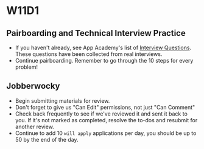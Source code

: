 # W11D1

## Pairboarding and Technical Interview Practice
* If you haven't already, see App Academy's list of [Interview Questions][interview-questions].  These questions have been collected from real interviews.
* Continue pairboarding. Remember to go through the 10 steps for every problem!

## Jobberwocky
* Begin submitting materials for review.
* Don't forget to give us "Can Edit" permissions, not just "Can Comment"
* Check back frequently to see if we've reviewed it and sent it back to you. If it's not marked as completed, resolve the to-dos and resubmit for another review.
* Continue to add 10 `will apply` applications per day, you should be up to 50 by the end of the day.


[interview-questions]: https://docs.google.com/a/appacademy.io/spreadsheet/ccc?key=0AnnoREts_wUydHN3UGZfbDZIME1VTEY3Y3pUNWpZZGc#gid=0
